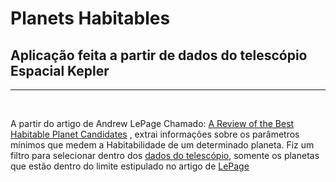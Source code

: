 # Planets Habitables

## Aplicação feita a partir de dados do telescópio Espacial Kepler

<hr/>
<br/>

A partir do artigo de Andrew LePage Chamado: 
[A Review of the Best Habitable Planet Candidates](https://www.centauri-dreams.org/2015/01/30/a-review-of-the-best-habitable-planet-candidates/)
, extrai informações sobre os parâmetros mínimos que medem a Habitabilidade de um determinado planeta. Fiz um filtro para selecionar dentro dos [dados do telescópio](https://exoplanetarchive.ipac.caltech.edu/cgi-bin/TblView/nph-tblView?app=ExoTbls&config=cumulative), somente os planetas que estão dentro do limite estipulado no artigo de [LePage](https://www.centauri-dreams.org/2015/01/30/a-review-of-the-best-habitable-planet-candidates/)